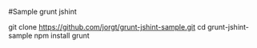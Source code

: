 #Sample grunt jshint

git clone https://github.com/jorgt/grunt-jshint-sample.git
cd grunt-jshint-sample
npm install
grunt